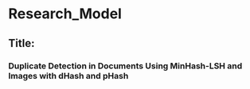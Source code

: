 # Research_Model

## Title:
### Duplicate Detection in Documents Using MinHash-LSH and Images with dHash and pHash

